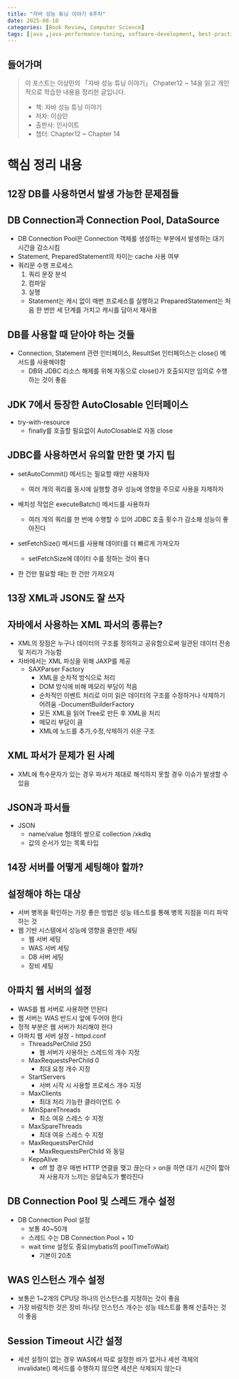 ```yaml
---
title: "자바 성능 튜닝 이야기 6주차"
date: 2025-08-10
categories: [Book Review, Computer Science]
tags: [java ,java-performance-tuning, software-development, best-practices, 이상민]
---
```


## 들어가며
> 이 포스트는 이상민의 「자바 성능 튜닝 이야기」 Chpater12 ~ 14을 읽고 개인적으로 학습한 내용을 정리한 글입니다.
> - 책: 자바 성능 튜닝 이야기
> - 저자: 이상민
> - 출판사: 인사이트
> - 챕터: Chapter12 ~ Chapter 14

# 핵심 정리 내용
## 12장 DB를 사용하면서 발생 가능한 문제점들
## DB Connection과 Connection Pool, DataSource
- DB Connection Pool은 Connection 객체를 생성하는 부분에서 발생하는 대기 시간을 감소시킴
- Statement, PreparedStatement의 차이는 cache 사용 여부
- 쿼리문 수행 프로세스
    1. 쿼리 문장 분석
    2. 컴파일
    3. 실행
    - Statement는 캐시 없이 매번 프로세스를 실행하고 PreparedStatement는 처음 한 번만 세 단계를 거치고 캐시를 담아서 재사용

## DB를 사용할 때 닫아야 하는 것들
- Connection, Statement 관련 인터페이스, ResultSet 인터페이스는 close() 메서드를 사용해야함
    - DB와 JDBC 리소스 해제를 위해 자동으로 close()가 호출되지만 임의로 수행하는 것이 좋음

## JDK 7에서 등장한 AutoClosable 인터페이스
- try-with-resource
    - finally를 호출할 필요없이 AutoClosable로 자동 close

## JDBC를 사용하면서 유의할 만한 몇 가지 팁
- setAutoCommit() 메서드는 필요할 때만 사용하자
    - 여러 개의 쿼리를 동시에 실행할 경우 성능에 영향을 주므로 사용을 자제하자

- 배치성 작업은 executeBatch() 메서드를 사용하자
    - 여러 개의 쿼리를 한 번에 수행할 수 있어 JDBC 호출 횟수가 감소해 성능이 좋아진다

- setFetchSize() 메서드를 사용해 데이터를 더 빠르게 가져오자
    - setFetchSize에 데이터 수를 정하는 것이 좋다

- 한 건만 필요할 때는 한 건만 가져오자

## 13장 XML과 JSON도 잘 쓰자
## 자바에서 사용하는 XML 파서의 종류는?
- XML의 장점은 누구나 데이터의 구조를 정의하고 공유함으로써 일관된 데이터 전송 및 처리가 가능함
- 자바에서는 XML 파싱을 위해 JAXP를 제공
    - SAXParser Factory
        - XML을 순차적 방식으로 처리
        - DOM 방식에 비해 메모리 부담이 적음
        - 순차적인 이벤트 처리로 이미 읽은 데이터의 구조를 수정하거나 삭제하기 어려움
    -DocumentBuilderFactory
        - 모든 XML을 읽어 Tree로 만든 후 XML을 처리
        - 메모리 부담이 큼
        - XML에 노드를 추가,수정,삭제하기 쉬운 구조

## XML 파서가 문제가 된 사례
- XML에 특수문자가 있는 경우 파서가 제대로 해석하지 못할 경우 이슈가 발생할 수 있음

## JSON과 파서들
- JSON
    - name/value 형태의 쌍으로 collection /xkdlq
    - 값의 순서가 있는 목록 타입

## 14장 서버를 어떻게 세팅해야 할까?
## 설정해야 하는 대상
- 서버 병목을 확인하는 가장 좋은 방법은 성능 테스트를 통해 병목 지점을 미리 파악하는 것
- 웹 기반 시스템에서 성능에 영향을 줄만한 세팅
    - 웹 서버 세팅
    - WAS 서버 세팅
    - DB 서버 세팅
    - 장비 세팅

## 아파치 웹 서버의 설정
- WAS를 웹 서버로 사용하면 안된다
- 웹 서버는 WAS 반드시 앞에 두어야 한다
- 정적 부분은 웹 서버가 처리해야 한다
- 아파치 웹 서버 설정 - httpd.conf
    - ThreadsPerChild 250
        - 웹 서버가 사용하는 스레드의 개수 지정
    - MaxRequestsPerChild 0
        - 최대 요청 개수 지정
    - StartServers
        - 서버 시작 시 사용할 프로세스 개수 지정
    - MaxClients
        - 최대 처리 가능한 클라이언트 수
    - MinSpareThreads
        - 최소 여유 스레스 수 지정
    - MaxSpareThreads
        - 최대 여유 스레스 수 지정
    - MaxRequestsPerChild
        - MaxRequestsPerChild 와 동일
    - KeppAlive
        - off 할 경우 매번 HTTP 연결을 맺고 끊는다 > on을 하면 대기 시간이 짧아져 사용자가 느끼는 응답속도가 빨라진다

## DB Connection Pool 및 스레드 개수 설정
- DB Connection Pool 설정
    - 보통 40~50개
    - 스레드 수는 DB Connection Pool + 10
    - wait time 설정도 중요(mybatis의 poolTimeToWait)
        - 기본이 20초 

## WAS 인스턴스 개수 설정
- 보통은 1~2개의 CPU당 하나의 인스턴스를 지정하는 것이 좋음
- 가장 바람직한 것은 장비 하나당 인스턴스 개수는 성능 테스트를 통해 산출하는 것이 좋음

## Session Timeout 시간 설정
- 세션 설정이 없는 경우 WAS에서 따로 설정한 바가 없거나 세션 객체의 invalidate() 메서드를 수행하지 않으면 세션은 삭제되지 않는다
